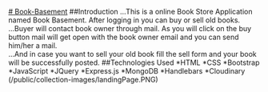 [# Book-Basement](book-basement.herokuapp.com)
##Introduction
...This is a online Book Store Application named Book Basement. After logging in you can buy or sell old books.
...Buyer will contact book owner through mail. As you will click on the buy button mail will get open with the book owner email and you can send him/her a mail.    
...And in case you want to sell your old book fill the sell form and your book will be successfully posted.
##Technologies Used
*HTML
*CSS
*Bootstrap
*JavaScript
*JQuery
*Express.js
*MongoDB
*Handlebars
*Cloudinary
(/public/collection-images/landingPage.PNG)
